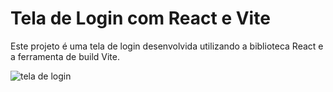 # Tela de Login com React e Vite

Este projeto é uma tela de login desenvolvida utilizando a biblioteca React e a ferramenta de build Vite.

![tela de login](https://github.com/user-attachments/assets/b5a3f70b-cd02-4113-8bf9-aaf1af61168e)


